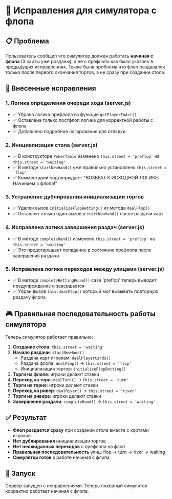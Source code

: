 # 🎯 Исправления для симулятора с флопа

## 📋 Проблема
Пользователь сообщил что симулятор должен работать **начиная с флопа** (3 карты уже розданы), а не с префлопа как было указано в предыдущих исправлениях. Также была проблема что флоп раздавался только после первого окончания торгов, а не сразу при создании стола.

## 🔧 Внесенные исправления

### 1. **Логика определения очереди хода (server.js)**
- ✅ Убрана логика префлопа из функции `getPlayerToAct()`
- ✅ Оставлена только постфлоп логика для корректной работы с флопа
- ✅ Добавлено подробное логирование для отладки

### 2. **Инициализация стола (server.js)**
- ✅ В конструкторе `PokerTable` изменено `this.street = 'preflop'` на `this.street = 'waiting'`
- ✅ В методе `startNewHand()` уже правильно установлено `this.street = 'flop'`
- ✅ Комментарий подтверждает: \"ВОЗВРАТ К ИСХОДНОЙ ЛОГИКЕ: Начинаем с флопа!\"

### 3. **Устранение дублирования инициализации торгов**
- ✅ Удален вызов `initializeFlopBetting()` из метода `dealFlop()`
- ✅ Оставлен только один вызов в `startNewHand()` после раздачи карт

### 4. **Исправлена логика завершения раздач (server.js)**
- ✅ В методе `completeHand()` изменено `this.street = 'preflop'` на `this.street = 'waiting'`
- ✅ Это предотвращает попадание в состояние префлопа после завершения раздачи

### 5. **Исправлена логика переходов между улицами (server.js)**
- ✅ В методе `completeBettingRound()` case 'preflop' теперь выводит предупреждение и завершается
- ✅ Убран вызов `this.dealFlop()` который мог вызывать повторную раздачу флопа

## 🎮 Правильная последовательность работы симулятора

Теперь симулятор работает правильно:

1. **Создание стола**: `this.street = 'waiting'`
2. **Начало раздачи**: `startNewHand()`
   - Раздача карт игрокам: `dealPlayerCards()`
   - Раздача флопа: `dealFlop()` → `this.street = 'flop'`
   - Инициализация торгов: `initializeFlopBetting()`
3. **Торги на флопе**: игроки делают ставки
4. **Переход на терн**: `dealTurn()` → `this.street = 'turn'`
5. **Торги на терне**: игроки делают ставки
6. **Переход на ривер**: `dealRiver()` → `this.street = 'river'`
7. **Торги на ривере**: игроки делают ставки
8. **Завершение раздачи**: `completeHand()` → `this.street = 'waiting'`

## ✅ Результат

- **Флоп раздается сразу** при создании стола вместе с картами игроков
- **Нет дублирования** инициализации торгов
- **Нет неожиданных переходов** с префлопа на флоп
- **Правильная последовательность** улиц: flop → turn → river → waiting
- **Симулятор готов** к работе начиная с флопа

## 🚀 Запуск
Сервер запущен с исправлениями. Теперь покерный симулятор корректно работает начиная с флопа. 